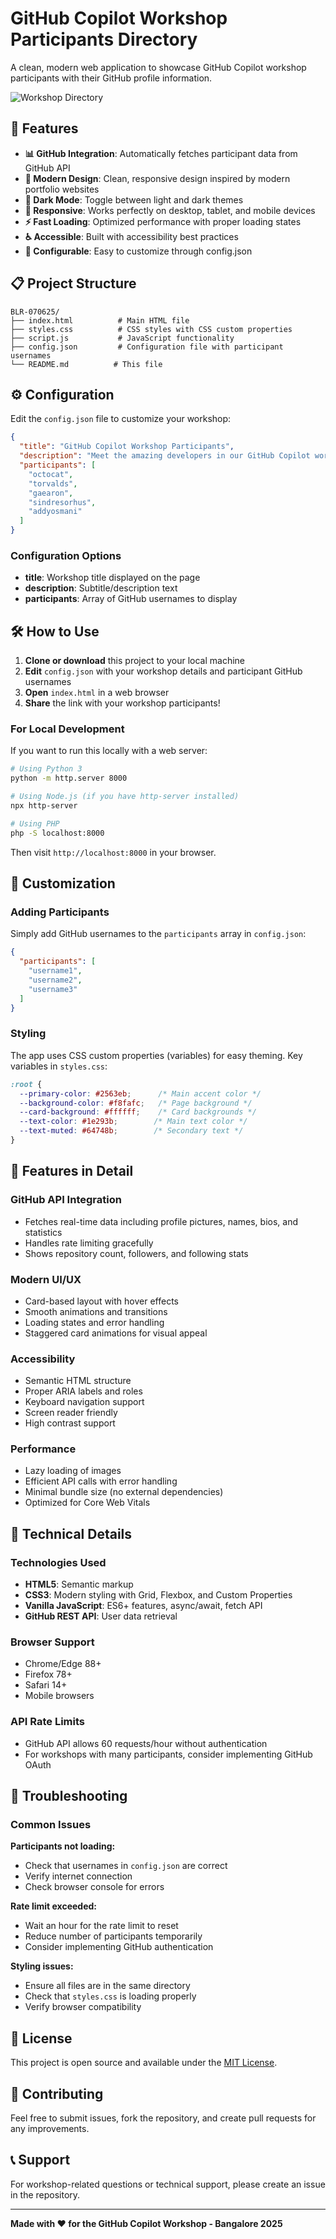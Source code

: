 # GitHub Copilot Workshop Participants Directory

A clean, modern web application to showcase GitHub Copilot workshop participants with their GitHub profile information.

![Workshop Directory](https://img.shields.io/badge/Workshop-GitHub%20Copilot-blue?style=for-the-badge&logo=github)

## 🚀 Features

- **📊 GitHub Integration**: Automatically fetches participant data from GitHub API
- **🎨 Modern Design**: Clean, responsive design inspired by modern portfolio websites
- **🌙 Dark Mode**: Toggle between light and dark themes
- **📱 Responsive**: Works perfectly on desktop, tablet, and mobile devices
- **⚡ Fast Loading**: Optimized performance with proper loading states
- **♿ Accessible**: Built with accessibility best practices
- **🔧 Configurable**: Easy to customize through config.json

## 📋 Project Structure

```
BLR-070625/
├── index.html          # Main HTML file
├── styles.css          # CSS styles with CSS custom properties
├── script.js           # JavaScript functionality
├── config.json         # Configuration file with participant usernames
└── README.md          # This file
```

## ⚙️ Configuration

Edit the `config.json` file to customize your workshop:

```json
{
  "title": "GitHub Copilot Workshop Participants",
  "description": "Meet the amazing developers in our GitHub Copilot workshop - Bangalore, June 7, 2025",
  "participants": [
    "octocat",
    "torvalds",
    "gaearon",
    "sindresorhus",
    "addyosmani"
  ]
}
```

### Configuration Options

- **title**: Workshop title displayed on the page
- **description**: Subtitle/description text
- **participants**: Array of GitHub usernames to display

## 🛠️ How to Use

1. **Clone or download** this project to your local machine
2. **Edit** `config.json` with your workshop details and participant GitHub usernames
3. **Open** `index.html` in a web browser
4. **Share** the link with your workshop participants!

### For Local Development

If you want to run this locally with a web server:

```bash
# Using Python 3
python -m http.server 8000

# Using Node.js (if you have http-server installed)
npx http-server

# Using PHP
php -S localhost:8000
```

Then visit `http://localhost:8000` in your browser.

## 🎨 Customization

### Adding Participants

Simply add GitHub usernames to the `participants` array in `config.json`:

```json
{
  "participants": [
    "username1",
    "username2",
    "username3"
  ]
}
```

### Styling

The app uses CSS custom properties (variables) for easy theming. Key variables in `styles.css`:

```css
:root {
  --primary-color: #2563eb;      /* Main accent color */
  --background-color: #f8fafc;   /* Page background */
  --card-background: #ffffff;    /* Card backgrounds */
  --text-color: #1e293b;        /* Main text color */
  --text-muted: #64748b;        /* Secondary text */
}
```

## 🌟 Features in Detail

### GitHub API Integration
- Fetches real-time data including profile pictures, names, bios, and statistics
- Handles rate limiting gracefully
- Shows repository count, followers, and following stats

### Modern UI/UX
- Card-based layout with hover effects
- Smooth animations and transitions
- Loading states and error handling
- Staggered card animations for visual appeal

### Accessibility
- Semantic HTML structure
- Proper ARIA labels and roles
- Keyboard navigation support
- Screen reader friendly
- High contrast support

### Performance
- Lazy loading of images
- Efficient API calls with error handling
- Minimal bundle size (no external dependencies)
- Optimized for Core Web Vitals

## 🔧 Technical Details

### Technologies Used
- **HTML5**: Semantic markup
- **CSS3**: Modern styling with Grid, Flexbox, and Custom Properties
- **Vanilla JavaScript**: ES6+ features, async/await, fetch API
- **GitHub REST API**: User data retrieval

### Browser Support
- Chrome/Edge 88+
- Firefox 78+
- Safari 14+
- Mobile browsers

### API Rate Limits
- GitHub API allows 60 requests/hour without authentication
- For workshops with many participants, consider implementing GitHub OAuth

## 🚨 Troubleshooting

### Common Issues

**Participants not loading:**
- Check that usernames in `config.json` are correct
- Verify internet connection
- Check browser console for errors

**Rate limit exceeded:**
- Wait an hour for the rate limit to reset
- Reduce number of participants temporarily
- Consider implementing GitHub authentication

**Styling issues:**
- Ensure all files are in the same directory
- Check that `styles.css` is loading properly
- Verify browser compatibility

## 📄 License

This project is open source and available under the [MIT License](https://opensource.org/licenses/MIT).

## 🤝 Contributing

Feel free to submit issues, fork the repository, and create pull requests for any improvements.

## 📞 Support

For workshop-related questions or technical support, please create an issue in the repository.

---

**Made with ❤️ for the GitHub Copilot Workshop - Bangalore 2025**
